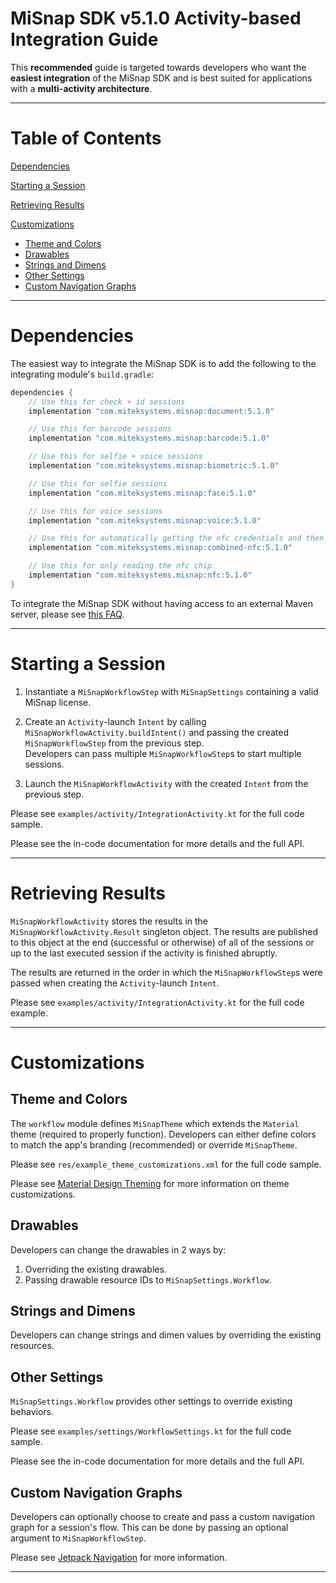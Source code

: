 # MiSnap SDK v5.1.0 Activity-based Integration Guide

This **recommended** guide is targeted towards developers who want the **easiest integration** of the MiSnap SDK and is best suited for applications with a **multi-activity architecture**.

- - - -

# Table of Contents

[Dependencies](#dependencies)

[Starting a Session](#starting-a-session)

[Retrieving Results](#retrieving-results)

[Customizations](#customizations)
* [Theme and Colors](#theme-and-colors)
* [Drawables](#drawables)
* [Strings and Dimens](#strings-and-dimens)
* [Other Settings](#other-settings)
* [Custom Navigation Graphs](#custom-navigation-graphs)

- - - -

# Dependencies

The easiest way to integrate the MiSnap SDK is to add the following to the integrating module's `build.gradle`:

```groovy
dependencies {
    // Use this for check + id sessions
    implementation "com.miteksystems.misnap:document:5.1.0"

    // Use this for barcode sessions
    implementation "com.miteksystems.misnap:barcode:5.1.0"

    // Use this for selfie + voice sessions
    implementation "com.miteksystems.misnap:biometric:5.1.0"

    // Use this for selfie sessions
    implementation "com.miteksystems.misnap:face:5.1.0"

    // Use this for voice sessions
    implementation "com.miteksystems.misnap:voice:5.1.0"

    // Use this for automatically getting the nfc credentials and then reading the chip
    implementation "com.miteksystems.misnap:combined-nfc:5.1.0"

    // Use this for only reading the nfc chip
    implementation "com.miteksystems.misnap:nfc:5.1.0"
}
```

To integrate the MiSnap SDK without having access to an external Maven server, please see [this FAQ](../README.md#how-to-integrate-the-misnap-sdk-without-having-access-to-a-remote-maven-repository).

- - - -

# Starting a Session

1. Instantiate a `MiSnapWorkflowStep` with `MiSnapSettings` containing a valid MiSnap license.

2. Create an `Activity`-launch `Intent` by calling `MiSnapWorkflowActivity.buildIntent()` and passing the created `MiSnapWorkflowStep` from the previous step.  
Developers can pass multiple `MiSnapWorkflowStep`s to start multiple sessions.

3. Launch the `MiSnapWorkflowActivity` with the created `Intent` from the previous step.

Please see `examples/activity/IntegrationActivity.kt` for the full code sample.

Please see the in-code documentation for more details and the full API.

- - - -

# Retrieving Results

`MiSnapWorkflowActivity` stores the results in the `MiSnapWorkflowActivity.Result` singleton object. 
The results are published to this object at the end (successful or otherwise) of all of the sessions or up to the last executed session if the activity is finished abruptly.

The results are returned in the order in which the `MiSnapWorkflowStep`s were passed when creating the `Activity`-launch `Intent`.

Please see `examples/activity/IntegrationActivity.kt` for the full code example.

- - - -

# Customizations

## Theme and Colors

The `workflow` module defines `MiSnapTheme` which extends the `Material` theme (required to properly function). Developers can either define colors to match the app's branding (recommended) or override `MiSnapTheme`. 

Please see `res/example_theme_customizations.xml` for the full code sample.

Please see [Material Design Theming](https://github.com/material-components/material-components-android/tree/1.5.0/docs/theming) for more information on theme customizations.

## Drawables

Developers can change the drawables in 2 ways by:
1. Overriding the existing drawables.
2. Passing drawable resource IDs to `MiSnapSettings.Workflow`.

## Strings and Dimens

Developers can change strings and dimen values by overriding the existing resources.

## Other Settings

`MiSnapSettings.Workflow` provides other settings to override existing behaviors.

Please see `examples/settings/WorkflowSettings.kt` for the full code sample.

Please see the in-code documentation for more details and the full API.

## Custom Navigation Graphs

Developers can optionally choose to create and pass a custom navigation graph for a session's flow. This can be done by passing an optional argument to `MiSnapWorkflowStep`.

Please see [Jetpack Navigation](https://developer.android.com/guide/navigation) for more information.

- - - -
